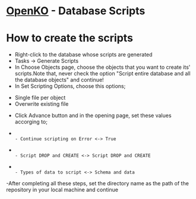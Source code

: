 # [OpenKO](https://github.com/srmeier/KnightOnline) - Database Scripts


# How to create the scripts

- Right-click to the database whose scripts are generated
- Tasks -> Generate Scripts
- In Choose Objects page, choose the objects that you want to create its' scripts.Note that, never check the option "Script entire database and all the database objects" and continue!
- In Set Scripting Options, choose this options;
*	Single file per object
* Overwrite existing file

- Click Advance button and in the opening page, set these values accorging to;
- 																						- Continue scripting on Error <-> True
- 																						- Script DROP and CREATE <-> Script DROP and CREATE
- 																						- Types of data to script <-> Schema and data
-After completing all these steps, set the directory name as the path of the repository in your local machine and continue
